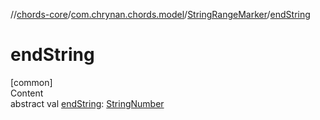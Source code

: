 //[chords-core](../../../index.md)/[com.chrynan.chords.model](../index.md)/[StringRangeMarker](index.md)/[endString](end-string.md)



# endString  
[common]  
Content  
abstract val [endString](end-string.md): [StringNumber](../-string-number/index.md)  



